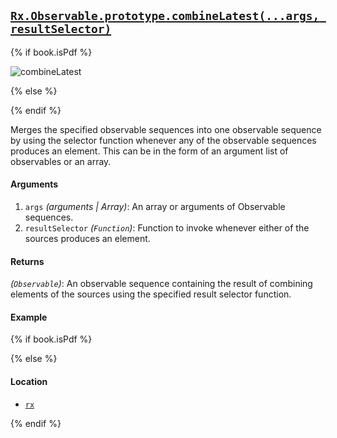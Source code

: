 ## [`Rx.Observable.prototype.combineLatest(...args, resultSelector)`](https://github.com/Reactive-Extensions/RxJS/blob/master/src/core/linq/observable/combinelatestproto.js)

{% if book.isPdf %}

![combineLatest](http://reactivex.io/documentation/operators/images/combineLatest.png)

{% else %}

<rx-marbles key="combineLatest"></rx-marbles>

{% endif %}

Merges the specified observable sequences into one observable sequence by using the selector function whenever any of the observable sequences produces an element.  This can be in the form of an argument list of observables or an array.

#### Arguments
1. `args` *(arguments | Array)*: An array or arguments of Observable sequences.
1. `resultSelector` *(`Function`)*: Function to invoke whenever either of the sources produces an element.

#### Returns
*(`Observable`)*: An observable sequence containing the result of combining elements of the sources using the specified result selector function. 

#### Example

[](http://jsbin.com/divopa/1/embed?js,console)

{% if book.isPdf %}



{% else %}

#### Location

- [`rx`](https://www.npmjs.org/package/rx)

{% endif %}